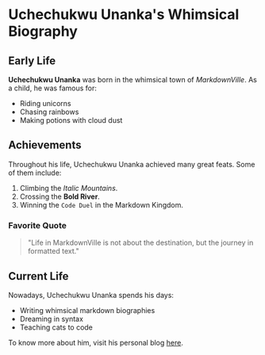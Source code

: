 # Uchechukwu Unanka's Whimsical Biography

## Early Life

**Uchechukwu Unanka** was born in the whimsical town of _MarkdownVille_. As a child, he was famous for:
- Riding unicorns
- Chasing rainbows
- Making potions with cloud dust

## Achievements

Throughout his life, Uchechukwu Unanka achieved many great feats. Some of them include:
1. Climbing the *Italic Mountains*.
2. Crossing the **Bold River**.
3. Winning the `Code Duel` in the Markdown Kingdom.

### Favorite Quote

> "Life in MarkdownVille is not about the destination, but the journey in formatted text."

## Current Life

Nowadays, Uchechukwu Unanka spends his days:
* Writing whimsical markdown biographies
* Dreaming in syntax
* Teaching cats to code

To know more about him, visit his personal blog [here](https://www.johndoe.com).
